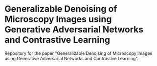 # Generalizable Denoising of Microscopy Images using Generative Adversarial Networks and Contrastive Learning
Repository for the paper "Generalizable Denoising of Microscopy Images using Generative Adversarial Networks and Contrastive Learning".
